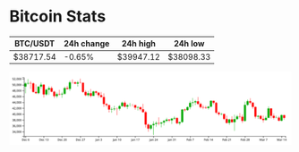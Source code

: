 # Bitcoin Stats

BTC/USDT|24h change|24h high|24h low|
|---|---|---|---|
|$38717.54|-0.65%|$39947.12|$38098.33|

<img src="./chart.svg">
